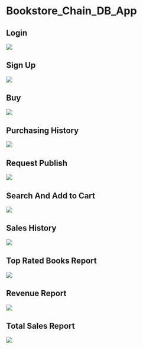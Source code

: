 # Bookstore_Chain_DB_App


## Login 
![](Project%20Screenshots/LoginIn.PNG)

## Sign Up 
![](Project%20Screenshots/SignUp.PNG)

## Buy 
![](Project%20Screenshots/Buy.PNG)

## Purchasing History 
![](Project%20Screenshots/PurchasingHistory.PNG)

## Request Publish 
![](Project%20Screenshots/RequestPublish.PNG)

## Search And Add to Cart 
![](Project%20Screenshots/SearchAndAddtoCart.PNG)

## Sales History 
![](Project%20Screenshots/SalesHistory.PNG)

## Top Rated Books Report
![](Project%20Screenshots/TopRatedBooks.PNG)

## Revenue Report 
![](Project%20Screenshots/RevenueReport.PNG)

## Total Sales Report 
![](Project%20Screenshots/TotalSalesReport.PNG)

